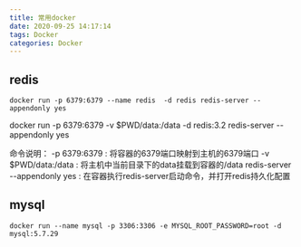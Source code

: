 ```yaml
---
title: 常用docker
date: 2020-09-25 14:17:14
tags: Docker
categories: Docker
---
```

## redis

`docker run -p 6379:6379 --name redis  -d redis redis-server --appendonly yes`

docker run -p 6379:6379 -v $PWD/data:/data  -d redis:3.2 redis-server --appendonly yes

命令说明：
-p 6379:6379 : 将容器的6379端口映射到主机的6379端口
-v $PWD/data:/data : 将主机中当前目录下的data挂载到容器的/data
redis-server --appendonly yes : 在容器执行redis-server启动命令，并打开redis持久化配置

## mysql

`docker run --name mysql -p 3306:3306 -e MYSQL_ROOT_PASSWORD=root -d mysql:5.7.29`
